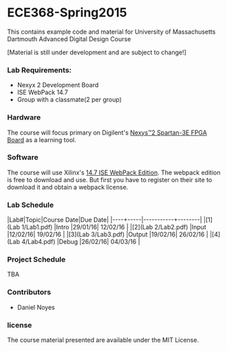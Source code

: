 ECE368-Spring2015
================
This contains example code and material for University of Massachusetts Dartmouth Advanced Digital Design Course

[Material is still under development and are subject to change!]

### Lab Requirements:
* Nexyx 2 Development Board
* ISE WebPack 14.7
* Group with a classmate(2 per group)

### Hardware

The course will focus primary on Digilent's [Nexys™2 Spartan-3E FPGA Board](http://www.digilentinc.com/Products/Detail.cfm?Prod=NEXYS2) as a learning tool.

### Software

The course will use Xilinx's [14.7 ISE WebPack Edition](http://www.xilinx.com/support/download/index.html/content/xilinx/en/downloadNav/design-tools.html). The webpack edition is free to download and use. But first you have to register on their site to download it and obtain a webpack license.

### Lab Schedule
|Lab#|Topic|Course Date|Due Date|
|----+-----|-----------+--------|
|[1](Lab 1/Lab1.pdf) |Intro  |29/01/16| 12/02/16 |
|[2](Lab 2/Lab2.pdf) |Input  |12/02/16| 19/02/16 |
|[3](Lab 3/Lab3.pdf) |Output |19/02/16| 26/02/16 |
|[4](Lab 4/Lab4.pdf) |Debug  |26/02/16| 04/03/16 |

### Project Schedule
TBA

### Contributors
 * Daniel Noyes

### license

The course material presented are available under the MIT License.
